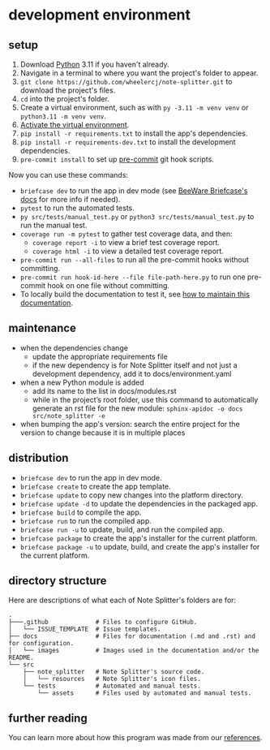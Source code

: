 # development environment

## setup

1. Download [Python](https://www.python.org/downloads/) 3.11 if you haven't already.
2. Navigate in a terminal to where you want the project's folder to appear.
3. `git clone https://github.com/wheelercj/note-splitter.git` to download the project's files.
4. `cd` into the project's folder.
5. Create a virtual environment, such as with `py -3.11 -m venv venv` or `python3.11 -m venv venv`.
6. [Activate the virtual environment](https://python.land/virtual-environments/virtualenv).
7. `pip install -r requirements.txt` to install the app's dependencies.
8. `pip install -r requirements-dev.txt` to install the development dependencies.
9. `pre-commit install` to set up [pre-commit](https://pre-commit.com/) git hook scripts.

Now you can use these commands:

* `briefcase dev` to run the app in dev mode (see [BeeWare Briefcase's docs](https://docs.beeware.org/en/latest/tutorial/tutorial-3.html) for more info if needed).
* `pytest` to run the automated tests.
* `py src/tests/manual_test.py` or `python3 src/tests/manual_test.py` to run the manual test.
* `coverage run -m pytest` to gather test coverage data, and then:
  * `coverage report -i` to view a brief test coverage report.
  * `coverage html -i` to view a detailed test coverage report.
* `pre-commit run --all-files` to run all the pre-commit hooks without committing.
* `pre-commit run hook-id-here --file file-path-here.py` to run one pre-commit hook on one file without committing.
* To locally build the documentation to test it, see [how to maintain this documentation](how-to-doc.rst).

## maintenance

* when the dependencies change
  * update the appropriate requirements file
  * if the new dependency is for Note Splitter itself and not just a development dependency, add it to docs/environment.yaml
* when a new Python module is added
  * add its name to the list in docs/modules.rst
  * while in the project’s root folder, use this command to automatically generate an rst file for the new module: `sphinx-apidoc -o docs src/note_splitter -e`
* when bumping the app's version: search the entire project for the version to change because it is in multiple places

## distribution

* `briefcase dev` to run the app in dev mode.
* `briefcase create` to create the app template.
* `briefcase update` to copy new changes into the platform directory.
* `briefcase update -d` to update the dependencies in the packaged app.
* `briefcase build` to compile the app.
* `briefcase run` to run the compiled app.
* `briefcase run -u` to update, build, and run the compiled app.
* `briefcase package` to create the app's installer for the current platform.
* `briefcase package -u` to update, build, and create the app's installer for the current platform.

## directory structure

Here are descriptions of what each of Note Splitter's folders are for:

```
.
├───.github             # Files to configure GitHub.
│   └── ISSUE_TEMPLATE  # Issue templates.
├── docs                # Files for documentation (.md and .rst) and for configuration.
│   └── images          # Images used in the documentation and/or the README.
└── src
    ├── note_splitter   # Note Splitter's source code.
    │   └── resources   # Note Splitter's icon files.
    └── tests           # Automated and manual tests.
        └── assets      # Files used by automated and manual tests.
```

## further reading

You can learn more about how this program was made from our [references](references.md).
